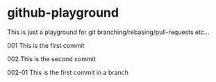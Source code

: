 # github-playground
This is just a playground for git branching/rebasing/pull-requests etc...

001 This is the first commit

002 This is the second commit

002-01 This is the first commit in a branch
